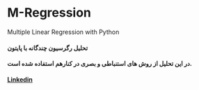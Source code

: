 # M-Regression
Multiple Linear Regression with Python

#### تحلیل رگرسیون چندگانه با پایتون

#### در این تحلیل از روش های استنباطی و بصری در کنارهم استفاده شده است.

[linkedin]:https://linkedin.com/in/amirhossein-khadivi

#### [Linkedin][linkedin]
